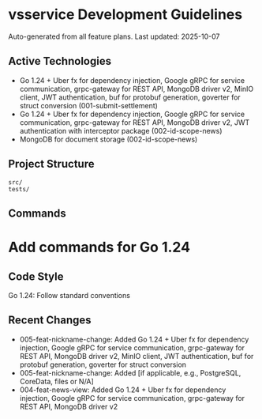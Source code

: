 # vsservice Development Guidelines

Auto-generated from all feature plans. Last updated: 2025-10-07

## Active Technologies
- Go 1.24 + Uber fx for dependency injection, Google gRPC for service communication, grpc-gateway for REST API, MongoDB driver v2, MinIO client, JWT authentication, buf for protobuf generation, goverter for struct conversion (001-submit-settlement)
- Go 1.24 + Uber fx for dependency injection, Google gRPC for service communication, grpc-gateway for REST API, MongoDB driver v2, JWT authentication with interceptor package (002-id-scope-news)
- MongoDB for document storage (002-id-scope-news)

## Project Structure
```
src/
tests/
```

## Commands
# Add commands for Go 1.24

## Code Style
Go 1.24: Follow standard conventions

## Recent Changes
- 005-feat-nickname-change: Added Go 1.24 + Uber fx for dependency injection, Google gRPC for service communication, grpc-gateway for REST API, MongoDB driver v2, MinIO client, JWT authentication, buf for protobuf generation, goverter for struct conversion
- 005-feat-nickname-change: Added [if applicable, e.g., PostgreSQL, CoreData, files or N/A]
- 004-feat-news-view: Added Go 1.24 + Uber fx for dependency injection, Google gRPC for service communication, grpc-gateway for REST API, MongoDB driver v2

<!-- MANUAL ADDITIONS START -->
<!-- MANUAL ADDITIONS END -->
